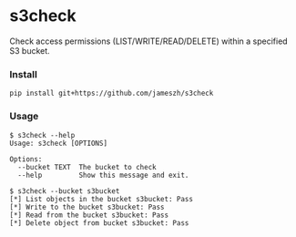 
# s3check

Check access permissions (LIST/WRITE/READ/DELETE) within a specified S3 bucket.


### Install

```
pip install git+https://github.com/jameszh/s3check
```

### Usage
```
$ s3check --help
Usage: s3check [OPTIONS]

Options:
  --bucket TEXT  The bucket to check
  --help         Show this message and exit.
```

```
$ s3check --bucket s3bucket
[*] List objects in the bucket s3bucket: Pass
[*] Write to the bucket s3bucket: Pass
[*] Read from the bucket s3bucket: Pass
[*] Delete object from bucket s3bucket: Pass
```